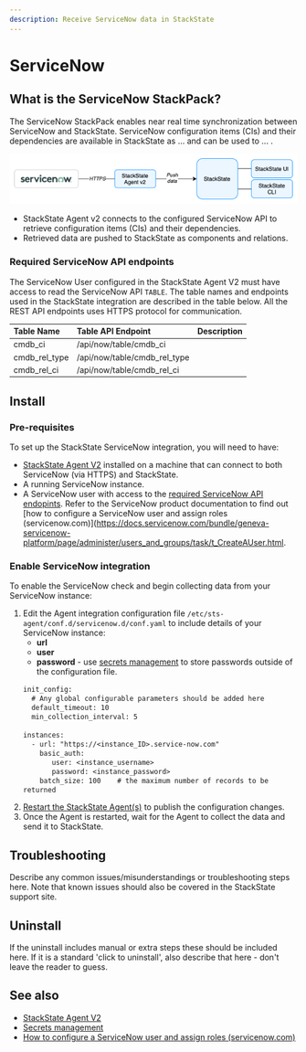 ```yaml
---
description: Receive ServiceNow data in StackState
---
```


# ServiceNow

## What is the ServiceNow StackPack?

The ServiceNow StackPack enables near real time synchronization between ServiceNow and StackState. ServiceNow configuration items (CIs) and their dependencies are available in StackState as ... and can be used to ... .

![Diagram](/.gitbook/assets/stackpack-servicenow.png)

- StackState Agent v2 connects to the configured ServiceNow API to retrieve configuration items (CIs) and their dependencies.
- Retrieved data are pushed to StackState as components and relations.

### Required ServiceNow API endpoints

The ServiceNow User configured in the StackState Agent V2 must have access to read the ServiceNow API `TABLE`. The table names and endpoints used in the StackState integration are described in the table below. All the REST API endpoints uses HTTPS protocol for communication.

| Table Name | Table API Endpoint | Description |
|:---|:---|:---|
| cmdb_ci  |  /api/now/table/cmdb_ci | |
| cmdb_rel_type  |  /api/now/table/cmdb_rel_type | |
| cmdb_rel_ci  |  /api/now/table/cmdb_rel_ci | |

## Install

### Pre-requisites

To set up the StackState ServiceNow integration, you will need to have:

- [StackState Agent V2](/stackpacks/integrations/agent.md) installed on a machine that can connect to both ServiceNow (via HTTPS) and StackState.
- A running ServiceNow instance.
- A ServiceNow user with access to the [required ServiceNow API endopints](#servicenow-api-endpoints). Refer to the ServiceNow product documentation to find out [how to configure a ServiceNow user and assign roles \(servicenow.com\)](https://docs.servicenow.com/bundle/geneva-servicenow-platform/page/administer/users_and_groups/task/t_CreateAUser.html.

### Enable ServiceNow integration

To enable the ServiceNow check and begin collecting data from your ServiceNow instance:

1. Edit the Agent integration configuration file `/etc/sts-agent/conf.d/servicenow.d/conf.yaml` to include details of your ServiceNow instance:
    - **url**
    - **user**
    - **password** - use [secrets management](/configure/security/secrets_management.md) to store passwords outside of the configuration file.
    ```text
    init_config:
      # Any global configurable parameters should be added here
      default_timeout: 10
      min_collection_interval: 5
    
    instances:
      - url: "https://<instance_ID>.service-now.com"
        basic_auth:
           user: <instance_username>
           password: <instance_password>
        batch_size: 100    # the maximum number of records to be returned
    ```
2.  [Restart the StackState Agent\(s\)](/stackpacks/integrations/agent.md#start-stop-restart-the-stackstate-agent) to publish the configuration changes.
3. Once the Agent is restarted, wait for the Agent to collect the data and send it to StackState.

## Troubleshooting

Describe any common issues/misunderstandings or troubleshooting steps here. Note that known issues should also be covered in the StackState support site.

## Uninstall

If the uninstall includes manual or extra steps these should be included here. If it is a standard 'click to uninstall', also describe that here - don't leave the reader to guess.

## See also

- [StackState Agent V2](/stackpacks/integrations/agent.md) 
- [Secrets management](/configure/security/secrets_management.md)
- [How to configure a ServiceNow user and assign roles \(servicenow.com\)](https://docs.servicenow.com/bundle/geneva-servicenow-platform/page/administer/users_and_groups/task/t_CreateAUser.html)
